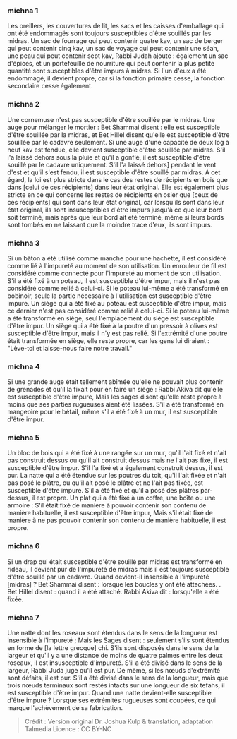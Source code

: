 
### michna 1
Les oreillers, les couvertures de lit, les sacs et les caisses d'emballage qui ont été endommagés sont toujours susceptibles d'être souillés par les midras. Un sac de fourrage qui peut contenir quatre kav, un sac de berger qui peut contenir cinq kav, un sac de voyage qui peut contenir une séah, une peau qui peut contenir sept kav, Rabbi Judah ajoute : également un sac d'épices, et un portefeuille de nourriture qui peut contenir la plus petite quantité sont susceptibles d'être impurs à midras. Si l'un d'eux a été endommagé, il devient propre, car si la fonction primaire cesse, la fonction secondaire cesse également.

### michna 2
Une cornemuse n'est pas susceptible d'être souillée par le midras. Une auge pour mélanger le mortier : Bet Shammai disent : elle est susceptible d'être souillée par la midras, et Bet Hillel disent qu'elle est susceptible d'être souillée par le cadavre seulement. Si une auge d'une capacité de deux log à neuf kav est fendue, elle devient susceptible d'être souillée par midras. S'il l'a laissé dehors sous la pluie et qu'il a gonflé, il est susceptible d'être souillé par le cadavre uniquement. S'il l'a laissé dehors] pendant le vent d'est et qu'il s'est fendu, il est susceptible d'être souillé par midras. A cet égard, la loi est plus stricte dans le cas des restes de récipients en bois que dans [celui de ces récipients] dans leur état original. Elle est également plus stricte en ce qui concerne les restes de récipients en osier que [ceux de ces récipients] qui sont dans leur état original, car lorsqu'ils sont dans leur état original, ils sont insusceptibles d'être impurs jusqu'à ce que leur bord soit terminé, mais après que leur bord ait été terminé, même si leurs bords sont tombés en ne laissant que la moindre trace d'eux, ils sont impurs.

### michna 3
Si un bâton a été utilisé comme manche pour une hachette, il est considéré comme lié à l'impureté au moment de son utilisation. Un enrouleur de fil est considéré comme connecté pour l'impureté au moment de son utilisation. S'il a été fixé à un poteau, il est susceptible d'être impur, mais il n'est pas considéré comme relié à celui-ci. Si le poteau lui-même a été transformé en bobinoir, seule la partie nécessaire à l'utilisation est susceptible d'être impure. Un siège qui a été fixé au poteau est susceptible d'être impur, mais ce dernier n'est pas considéré comme relié à celui-ci. Si le poteau lui-même a été transformé en siège, seul l'emplacement du siège est susceptible d'être impur. Un siège qui a été fixé à la poutre d'un pressoir à olives est susceptible d'être impur, mais il n'y est pas relié. Si l'extrémité d'une poutre était transformée en siège, elle reste propre, car les gens lui diraient : "Lève-toi et laisse-nous faire notre travail."

### michna 4
Si une grande auge était tellement abîmée qu'elle ne pouvait plus contenir de grenades et qu'il la fixait pour en faire un siège : Rabbi Akiva dit qu'elle est susceptible d'être impure, Mais les sages disent qu'elle reste propre à moins que ses parties rugueuses aient été lissées. S'il a été transformé en mangeoire pour le bétail, même s'il a été fixé à un mur, il est susceptible d'être impur.

### michna 5
Un bloc de bois qui a été fixé à une rangée sur un mur, qu'il l'ait fixé et n'ait pas construit dessus ou qu'il ait construit dessus mais ne l'ait pas fixé, il est susceptible d'être impur. S'il l'a fixé et a également construit dessus, il est pur. La natte qui a été étendue sur les poutres du toit, qu'il l'ait fixée et n'ait pas posé le plâtre, ou qu'il ait posé le plâtre et ne l'ait pas fixée, est susceptible d'être impure. S'il a été fixé et qu'il a posé des plâtres par-dessus, il est propre. Un plat qui a été fixé à un coffre, une boîte ou une armoire : S'il était fixé de manière à pouvoir contenir son contenu de manière habituelle, il est susceptible d'être impur, Mais s'il était fixé de manière à ne pas pouvoir contenir son contenu de manière habituelle, il est propre.

### michna 6
Si un drap qui était susceptible d'être souillé par midras est transformé en rideau, il devient pur de l'impureté de midras mais il est toujours susceptible d'être souillé par un cadavre. Quand devient-il insensible à l'impureté [midras] ? Bet Shammai disent : lorsque les boucles y ont été attachées.  . Bet Hillel disent : quand il a été attaché. Rabbi Akiva dit : lorsqu'elle a été fixée.

### michna 7
Une natte dont les roseaux sont étendus dans le sens de la longueur est insensible à l'impureté ; Mais les Sages disent : seulement s'ils sont étendus en forme de [la lettre grecque] chi. S'ils sont disposés dans le sens de la largeur et qu'il y a une distance de moins de quatre palmes entre les deux roseaux, il est insusceptible d'impureté. S'il a été divisé dans le sens de la largeur, Rabbi Juda juge qu'il est pur. De même, si les nœuds d'extrémité sont défaits, il est pur. S'il a été divisé dans le sens de la longueur, mais que trois nœuds terminaux sont restés intacts sur une longueur de six tefahs, il est susceptible d'être impur. Quand une natte devient-elle susceptible d'être impure ? Lorsque ses extrémités rugueuses sont coupées, ce qui marque l'achèvement de sa fabrication.

>Crédit : Version original Dr. Joshua Kulp & translation, adaptation Talmedia
>Licence : CC BY-NC